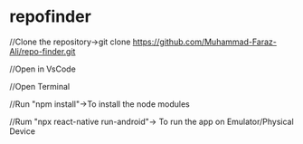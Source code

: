 # repofinder
//Clone the repository->git clone https://github.com/Muhammad-Faraz-Ali/repo-finder.git

//Open in VsCode

//Open Terminal

//Run "npm install"->To install the node modules

//Rum "npx react-native run-android"-> To run the app on Emulator/Physical Device
